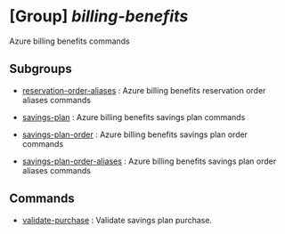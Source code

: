 # [Group] _billing-benefits_

Azure billing benefits commands

## Subgroups

- [reservation-order-aliases](/Commands/billing-benefits/reservation-order-aliases/readme.md)
: Azure billing benefits reservation order aliases commands

- [savings-plan](/Commands/billing-benefits/savings-plan/readme.md)
: Azure billing benefits savings plan commands

- [savings-plan-order](/Commands/billing-benefits/savings-plan-order/readme.md)
: Azure billing benefits savings plan order commands

- [savings-plan-order-aliases](/Commands/billing-benefits/savings-plan-order-aliases/readme.md)
: Azure billing benefits savings plan order aliases commands

## Commands

- [validate-purchase](/Commands/billing-benefits/_validate-purchase.md)
: Validate savings plan purchase.
